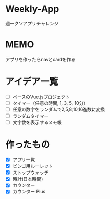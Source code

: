 # Weekly-App
週一クソアプリチャレンジ

# MEMO
アプリを作ったらnavとcardを作る

# アイデア一覧
- [ ] ベースのVue.jsプロジェクト
- [ ] タイマー（任意の時間, 1, 3, 5, 10分）
- [ ] 任意の数字をランダムで2,5,8,10,16進数に変換
- [ ] ランダムタイマー
- [ ] 文字数を表示するメモ帳

# 作ったもの
- [x] アプリ一覧
- [x] ビンゴ用ルーレット
- [x] ストップウォッチ
- [x] 時計(日本時間)
- [x] カウンター
- [x] カウンター Plus
